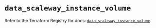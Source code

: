 # `data_scaleway_instance_volume`

Refer to the Terraform Registry for docs: [`data_scaleway_instance_volume`](https://registry.terraform.io/providers/scaleway/scaleway/2.49.0/docs/data-sources/instance_volume).
